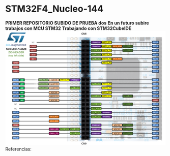 # STM32F4_Nucleo-144

<b>PRIMER REPOSITORIO SUBIDO DE PRUEBA dos</b>
<b>En un futuro subire trabajos con MCU STM32</b>
<b>Trabajando con STM32CubeIDE</b>
<img src="CN8.png"><br>
Referencias:<br>
